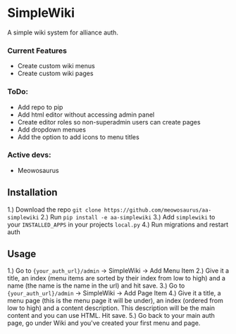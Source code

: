# SimpleWiki

A simple wiki system for alliance auth.

### Current Features

* Create custom wiki menus
* Create custom wiki pages

### ToDo:

* Add repo to pip
* Add html editor without accessing admin panel
* Create editor roles so non-superadmin users can create pages
* Add dropdown menues
* Add the option to add icons to menu titles

### Active devs:

* Meowosaurus

## Installation

1.) Download the repo `git clone https://github.com/meowosaurus/aa-simplewiki`
2.) Run `pip install -e aa-simplewiki`
3.) Add `simplewiki` to your `INSTALLED_APPS` in your projects `local.py`
4.) Run migrations and restart auth

## Usage

1.) Go to `{your_auth_url}/admin` -> SimpleWiki -> Add Menu Item
2.) Give it a title, an index (menu items are sorted by their index from low to high) and a name (the name is the name in the url) and hit save.
3.) Go to `{your_auth_url}/admin` -> SimpleWiki -> Add Page Item
4.) Give it a title, a menu page (this is the menu page it will be under), an index (ordered from low to high) and a content description. This description will be the main content and you can use HTML. Hit save.
5.) Go back to your main auth page, go under Wiki and you've created your first menu and page.